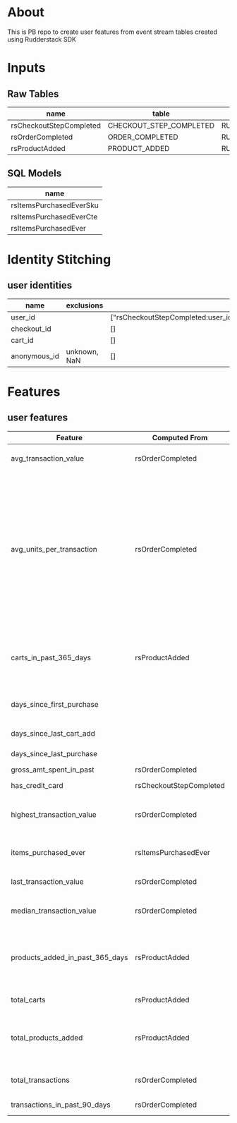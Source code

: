 # About

This is PB repo to create user features from event stream tables created using Rudderstack SDK

# Inputs
## Raw Tables
| name | table | path |
| ---- | ----- | ---- |
| rsCheckoutStepCompleted | CHECKOUT_STEP_COMPLETED | RUDDERSTACK_TEST_DB.DATA_APPS_SIMULATED_ECOMMERCE.CHECKOUT_STEP_COMPLETED |
| rsOrderCompleted | ORDER_COMPLETED | RUDDERSTACK_TEST_DB.DATA_APPS_SIMULATED_ECOMMERCE.ORDER_COMPLETED |
| rsProductAdded | PRODUCT_ADDED | RUDDERSTACK_TEST_DB.DATA_APPS_SIMULATED_ECOMMERCE.PRODUCT_ADDED |
## SQL Models
| name |
| ---- |
| rsItemsPurchasedEverSku |
| rsItemsPurchasedEverCte |
| rsItemsPurchasedEver |
# Identity Stitching
## user identities
| name | exclusions | sourced_from |
| ---- | ---------- | ------------ |
| user_id |  | ["rsCheckoutStepCompleted:user_id","rsOrderCompleted:user_id","rsProductAdded:user_id"] |
| checkout_id |  | [] |
| cart_id |  | [] |
| anonymous_id | unknown, NaN | [] |
# Features
## user features
| Feature | Computed From | Description |
| ------- | ------------- | ----------- |
| avg_transaction_value | rsOrderCompleted | Total price in each transaction/Total number of transactions. |
| avg_units_per_transaction | rsOrderCompleted | It shows the average units purchased in each transaction. (Total units in each transaction/Total transactions). Includes only those transactions where the total price (from column current_total_price) is greater than zero. So, the feature exclude transactions with 100% off, replacement products etc that may result in the total_price being equal to zero. |
| carts_in_past_365_days | rsProductAdded | A cart id is created for events such as create_cart,update_cart. This coln specifies how many cart ids were created in the past 365 days |
| days_since_first_purchase |  | Number of days since the user purchased the first product |
| days_since_last_cart_add |  | Number of days since the user has added a product to cart |
| days_since_last_purchase |  |  |
| gross_amt_spent_in_past | rsOrderCompleted | Total value of products purchased till date. |
| has_credit_card | rsCheckoutStepCompleted |  |
| highest_transaction_value | rsOrderCompleted | Of all the transactions done by the user, this features contains the highest transaction value. |
| items_purchased_ever | rsItemsPurchasedEver | The list of unique products bought by the user. |
| last_transaction_value | rsOrderCompleted | The total value of products that are part of the last transaction. |
| median_transaction_value | rsOrderCompleted | Median value of total price of all the transactions |
| products_added_in_past_365_days | rsProductAdded | List of products added to cart by the user in last 7 days. (array with list of all product ids). It includes all purchased products plus current active cart. |
| total_carts | rsProductAdded | Total carts created by the user till date. |
| total_products_added | rsProductAdded | Total products added to cart till date. (array with list of all product ids). It includes all purchased products plus current active cart. |
| total_transactions | rsOrderCompleted | Total number of transactions done by the user |
| transactions_in_past_90_days | rsOrderCompleted | Number of transactions in last 90 day |
